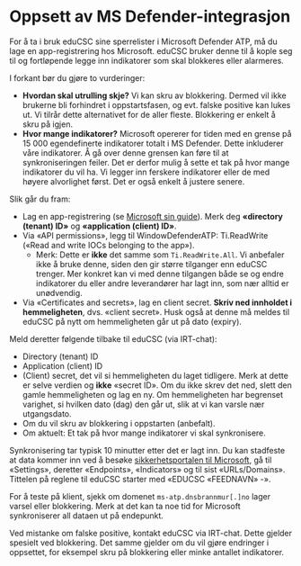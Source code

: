 # Oppsett av MS Defender-integrasjon

For å ta i bruk eduCSC sine sperrelister i Microsoft Defender ATP, må du lage en
app-registrering hos Microsoft. eduCSC bruker denne til å kople seg til og
fortløpende legge inn indikatorer som skal blokkeres eller alarmeres.

I forkant bør du gjøre to vurderinger:

- **Hvordan skal utrulling skje?** Vi kan skru av blokkering. Dermed vil ikke brukerne
  bli forhindret i oppstartsfasen, og evt. falske positive kan lukes ut. Vi tilrår
  dette alternativet for de aller fleste. Blokkering er enkelt å skru på igjen.
- **Hvor mange indikatorer?** Microsoft opererer for tiden med en grense på 15 000
  egendefinerte indikatorer totalt i MS Defender. Dette inkluderer våre indikatorer.
  Å gå over denne grensen kan føre til at synkroniseringen feiler. Det er derfor
  mulig å sette et tak på hvor mange indikatorer du vil ha. Vi legger inn ferskere
  indikatorer eller de med høyere alvorlighet først. Det er også enkelt å justere senere.

Slik går du fram:

- Lag en app-registrering (se [Microsoft sin
  guide](https://learn.microsoft.com/en-us/azure/active-directory/develop/quickstart-register-app)).
  Merk deg **«directory (tenant) ID»** og **«application (client) ID»**.
- Via «API permissions», legg til WindowDefenderATP: Ti.ReadWrite («Read and
  write IOCs belonging to the app»).
  - Merk: Dette er **ikke** det samme som `Ti.ReadWrite.All`. Vi anbefaler ikke å bruke denne, siden
    den gir større tilganger enn eduCSC trenger. Mer konkret kan vi med denne tilgangen både se og endre
    indikatorer du eller andre leverandører har lagt inn, som nær alltid er unødvendig.
- Via «Certificates and secrets», lag en client secret. **Skriv ned innholdet i
  hemmeligheten**, dvs. «client secret». Husk også at denne må meldes til eduCSC
  på nytt om hemmeligheten går ut på dato (expiry).

Meld deretter følgende tilbake til eduCSC (via IRT-chat):

- Directory (tenant) ID
- Application (client) ID
- (Client) secret, det vil si hemmeligheten du laget tidligere. Merk at dette er
  selve verdien og **ikke** «secret ID». Om du ikke skrev det ned, slett den
  gamle hemmeligheten og lag en ny. Om hemmeligheten har begrenset varighet,
  si hvilken dato (dag) den går ut, slik at vi kan varsle nær utgangsdato.
- Om du vil skru av blokkering i oppstarten (anbefalt).
- Om aktuelt: Et tak på hvor mange indikatorer vi skal synkronisere.

Synkronisering tar typisk 10 minutter etter det er lagt inn. Du kan stadfeste at
data kommer inn ved å besøke [sikkerhetsportalen til Microsoft](https://security.microsoft.com),
gå til «Settings», deretter «Endpoints», «Indicators» og til sist «URLs/Domains».
Tittelen på reglene til eduCSC starter med «EDUCSC «FEEDNAVN» -».

For å teste på klient, sjekk om domenet `ms-atp.dnsbrannmur[.]no` lager varsel
eller blokkering. Merk at det kan ta noe tid for Microsoft synkroniserer all
dataen ut på endepunkt.

Ved mistanke om falske positive, kontakt eduCSC via IRT-chat. Dette gjelder
spesielt ved blokkering. Det samme gjelder om du vil gjøre endringer i oppsettet,
for eksempel skru på blokkering eller minke antallet indikatorer.
